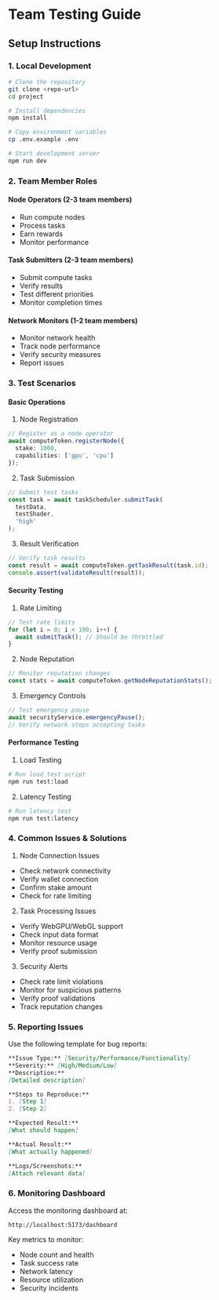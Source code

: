 # Team Testing Guide

## Setup Instructions

### 1. Local Development
```bash
# Clone the repository
git clone <repo-url>
cd project

# Install dependencies
npm install

# Copy environment variables
cp .env.example .env

# Start development server
npm run dev
```

### 2. Team Member Roles

#### Node Operators (2-3 team members)
- Run compute nodes
- Process tasks
- Earn rewards
- Monitor performance

#### Task Submitters (2-3 team members)
- Submit compute tasks
- Verify results
- Test different priorities
- Monitor completion times

#### Network Monitors (1-2 team members)
- Monitor network health
- Track node performance
- Verify security measures
- Report issues

### 3. Test Scenarios

#### Basic Operations
1. Node Registration
```typescript
// Register as a node operator
await computeToken.registerNode({
  stake: 1000,
  capabilities: ['gpu', 'cpu']
});
```

2. Task Submission
```typescript
// Submit test tasks
const task = await taskScheduler.submitTask(
  testData,
  testShader,
  'high'
);
```

3. Result Verification
```typescript
// Verify task results
const result = await computeToken.getTaskResult(task.id);
console.assert(validateResult(result));
```

#### Security Testing
1. Rate Limiting
```typescript
// Test rate limits
for (let i = 0; i < 100; i++) {
  await submitTask(); // Should be throttled
}
```

2. Node Reputation
```typescript
// Monitor reputation changes
const stats = await computeToken.getNodeReputationStats();
```

3. Emergency Controls
```typescript
// Test emergency pause
await securityService.emergencyPause();
// Verify network stops accepting tasks
```

#### Performance Testing
1. Load Testing
```bash
# Run load test script
npm run test:load
```

2. Latency Testing
```bash
# Run latency test
npm run test:latency
```

### 4. Common Issues & Solutions

1. Node Connection Issues
- Check network connectivity
- Verify wallet connection
- Confirm stake amount
- Check for rate limiting

2. Task Processing Issues
- Verify WebGPU/WebGL support
- Check input data format
- Monitor resource usage
- Verify proof submission

3. Security Alerts
- Check rate limit violations
- Monitor for suspicious patterns
- Verify proof validations
- Track reputation changes

### 5. Reporting Issues

Use the following template for bug reports:
```markdown
**Issue Type:** [Security/Performance/Functionality]
**Severity:** [High/Medium/Low]
**Description:**
[Detailed description]

**Steps to Reproduce:**
1. [Step 1]
2. [Step 2]

**Expected Result:**
[What should happen]

**Actual Result:**
[What actually happened]

**Logs/Screenshots:**
[Attach relevant data]
```

### 6. Monitoring Dashboard

Access the monitoring dashboard at:
```
http://localhost:5173/dashboard
```

Key metrics to monitor:
- Node count and health
- Task success rate
- Network latency
- Resource utilization
- Security incidents

